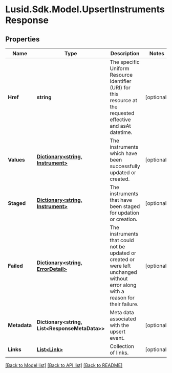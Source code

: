 # Lusid.Sdk.Model.UpsertInstrumentsResponse

## Properties

Name | Type | Description | Notes
------------ | ------------- | ------------- | -------------
**Href** | **string** | The specific Uniform Resource Identifier (URI) for this resource at the requested effective and asAt datetime. | [optional] 
**Values** | [**Dictionary&lt;string, Instrument&gt;**](Instrument.md) | The instruments which have been successfully updated or created. | [optional] 
**Staged** | [**Dictionary&lt;string, Instrument&gt;**](Instrument.md) | The instruments that have been staged for updation or creation. | [optional] 
**Failed** | [**Dictionary&lt;string, ErrorDetail&gt;**](ErrorDetail.md) | The instruments that could not be updated or created or were left unchanged without error along with a reason for their failure. | [optional] 
**Metadata** | **Dictionary&lt;string, List&lt;ResponseMetaData&gt;&gt;** | Meta data associated with the upsert event. | [optional] 
**Links** | [**List&lt;Link&gt;**](Link.md) | Collection of links. | [optional] 

[[Back to Model list]](../README.md#documentation-for-models) [[Back to API list]](../README.md#documentation-for-api-endpoints) [[Back to README]](../README.md)

